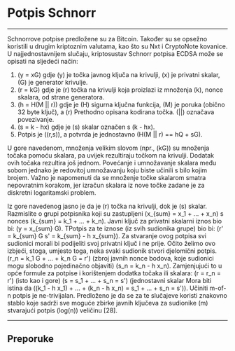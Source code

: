 # Potpis Schnorr 

---

Schnorrove potpise predložene su za Bitcoin. Također su se opsežno koristili u drugim kriptoznim valutama, kao što su Nxt i CryptoNote kovanice. U najjednostavnijem slučaju, kriptosustav Schnorr potpisa ECDSA može se opisati na sljedeći način:

1. \(y = xG\) gdje \(y\) je točka javnog ključa na krivulji, \(x\) je privatni skalar, \(G\) je generator krivulje.
2. \(r = kG\) gdje je \(r\) točka na krivulji koja proizlazi iz množenja \(k\), nonce skalara, od strane generatora.
3. \(h = H(M || r)\) gdje je \(H\)  sigurna ključna funkcija, \(M\) je poruka (obično 32 byte ključ), a \(r\) Prethodno opisana kodirana točka. \(||\) označava povezivanje.
4. \(s = k - hx\) gdje je \(s\) skalar označen s \(k - hx\).
5. Potpis je \((r,s)\), a potvrda je jednostavno \(H(M || r) == hQ + sG\).

U gore navedenom, množenja velikim slovom (npr., \(kG\)) su množenja točaka pomoću skalara, pa uvijek rezultiraju točkom na krivulji. Dodatak ovih točaka rezultira još jednom. Povećanje i umnožavanje skalara među sobom jednako je redovitoj umnožavanju koju biste učinili s bilo kojim brojem. Važno je napomenuti da se množenje točke skalarom smatra nepovratnim korakom, jer izračun skalara iz nove točke zadane je za diskretni logaritamski problem.

Iz gore navedenog jasno je da je \(r\) točka na krivulji, dok je \(s\) skalar.  Razmislite o grupi potpisnika koji su zastupljeni \(x_{sum} = x_1 + ... + x_n\) s nonces \(k_{sum} = k_1 + ... + k_n\). Javni ključ za privatni skalarni iznos bio bi: \(y = x_{sum} G\). TPotpis za te iznose (iz svih sudionika grupe) bio bi: \(r' = k_{sum} G s' = k_{sum} - h x_{sum}\). Za stvaranje ovog potpisa svi sudionici morali bi podijeliti svoj privatni ključ i ne prije. Očito želimo ovo izbjeći, stoga, umjesto toga, neka svaki sudionik stvori djelomični potpis. \(r_n = k_1 G + ... + k_n G = r'\) (zbroj javnih nonce bodova, koje sudionici mogu slobodno pojedinačno objaviti) \(s_n = k_n - h x_n\). Zamjenjujući to u opće formule za potpise i korištenjem dodatka točaka ili skalara: \(r = r_n = r'\) (isto kao i gore) \(s = s_1 + ... + s_n = s'\) (jednostavni skalar Mora biti istina da \((k_1 - h x_1) + ... + (k_n - h x_n) = s_1 + ... + s_n = s')\). Učiniti m-of-n potpis je ne-trivijalan. Predloženo je da se za te slučajeve koristi znakovno stablo koje sadrži sve moguće zbirke javnih ključeva za sudionike \(m\) stvarajući potpis \(log(n)\) veličinu [28].

---

## <i class="fa fa-book"></i> Preporuke 

[^1]: Wuille P. 2015. [Firme stabla: Višestrukipotpis na steroide pomoću potpisa stabala](https://decred.org/research/wuille2015.pdf).
